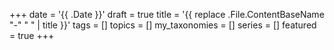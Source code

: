 +++
date = '{{ .Date }}'
draft = true
title = '{{ replace .File.ContentBaseName "-" " " | title }}'
tags = []
topics = []
my_taxonomies = []
series = []
featured = true
+++
